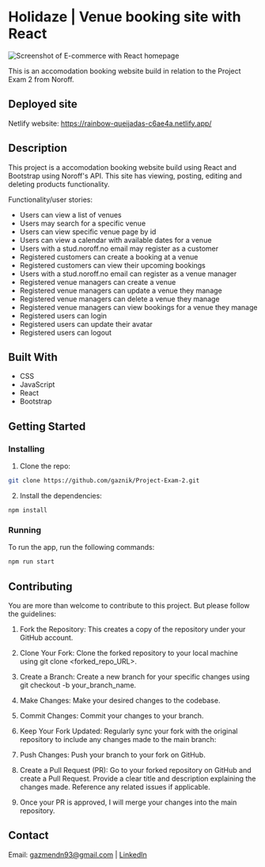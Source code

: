 # Holidaze | Venue booking site with React

![Screenshot of E-commerce with React homepage](https://leafy-torrone-c9e9ae.netlify.app/img/holidaze-screenshot.png)

This is an accomodation booking website build in relation to the Project Exam 2 from Noroff. 

## Deployed site
Netlify website: https://rainbow-queijadas-c6ae4a.netlify.app/

## Description

This project is a accomodation booking website build using React and Bootstrap using Noroff's API. This site has viewing, posting, editing and deleting products functionality. 


Functionality/user stories:
- Users can view a list of venues
- Users may search for a specific venue
- Users can view specific venue page by id
- Users can view a calendar with available dates for a venue
- Users with a stud.noroff.no email may register as a customer
- Registered customers can create a booking at a venue
- Registered customers can view their upcoming bookings
- Users with a stud.noroff.no email can register as a venue manager
- Registered venue managers can create a venue
- Registered venue managers can update a venue they manage
- Registered venue managers can delete a venue they manage
- Registered venue managers can view bookings for a venue they manage
- Registered users can login
- Registered users can update their avatar
- Registered users can logout

## Built With
- CSS
- JavaScript
- React
- Bootstrap

## Getting Started

### Installing

1. Clone the repo:

```bash
git clone https://github.com/gaznik/Project-Exam-2.git
```

2. Install the dependencies:

```
npm install 
```

### Running

To run the app, run the following commands:

```bash
npm run start
```

## Contributing
You are more than welcome to contribute to this project. But please follow the guidelines:

1. Fork the Repository:
This creates a copy of the repository under your GitHub account.

2. Clone Your Fork:
Clone the forked repository to your local machine using git clone <forked_repo_URL>.

3. Create a Branch:
Create a new branch for your specific changes using git checkout -b your_branch_name.

4. Make Changes:
Make your desired changes to the codebase.

5. Commit Changes:
Commit your changes to your branch.

6. Keep Your Fork Updated:
Regularly sync your fork with the original repository to include any changes made to the main branch:

7. Push Changes:
Push your branch to your fork on GitHub.

8. Create a Pull Request (PR):
Go to your forked repository on GitHub and create a Pull Request.
Provide a clear title and description explaining the changes made.
Reference any related issues if applicable.

9. Once your PR is approved, I will merge your changes into the main repository.

## Contact

Email: gazmendn93@gmail.com | 
[LinkedIn](https://www.linkedin.com/in/gazmend-nikqi-389266205/)
